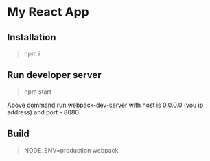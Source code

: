 # My React App

## Installation

> npm i

## Run developer server

> npm start

Above command run webpack-dev-server with host is 0.0.0.0 (you ip address) and port - 8080

## Build

> NODE_ENV=production webpack
